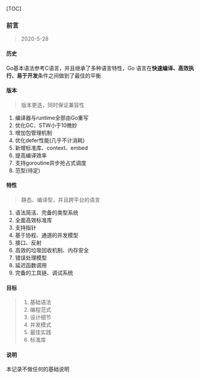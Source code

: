 [TOC]

### 前言

> 2020-5-28

#### 历史

Go基本语法参考C语言，并且继承了多种语言特性，Go 语言在**快速编译、高效执行、易于开发**条件之间做到了最佳的平衡

#### 版本

> 版本更迭，同时保证兼容性

1. 编译器与runtime全部由Go重写
2. 优化GC、STW小于10微妙
3. 增加包管理机制
4. 优化defer性能(几乎不计消耗)
5. 新增标准库、context、embed
6. 提高编译效率
7. 支持goroutine异步抢占式调度
8. 范型(待定)

#### 特性

> 静态、编译型，并且跨平台的语言

1. 语法简洁、完备的类型系统
2. 全面高效标准库
3. 支持指针
4. 基于协程、通道的并发模型
5. 接口、反射
6. 高效的垃圾回收机制、内存安全
7. 错误处理模型
8. 延迟函数调用
9. 完备的工具链、调试系统

#### 目标

> 1. 基础语法
> 3. 编程范式
> 4. 设计细节
> 5. 并发模式
> 6. 最佳实践
> 7. 标准库

#### 说明

本记录不做任何的基础说明